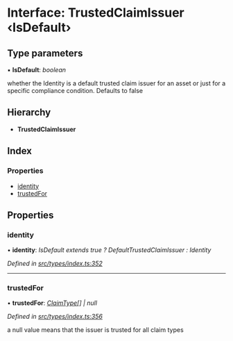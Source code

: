 # Interface: TrustedClaimIssuer ‹**IsDefault**›

## Type parameters

▪ **IsDefault**: *boolean*

whether the Identity is a default trusted claim issuer for an asset or just
  for a specific compliance condition. Defaults to false

## Hierarchy

* **TrustedClaimIssuer**

## Index

### Properties

* [identity](trustedclaimissuer.md#identity)
* [trustedFor](trustedclaimissuer.md#trustedfor)

## Properties

###  identity

• **identity**: *IsDefault extends true ? DefaultTrustedClaimIssuer : Identity*

*Defined in [src/types/index.ts:352](https://github.com/PolymathNetwork/polymesh-sdk/blob/31a16a34/src/types/index.ts#L352)*

___

###  trustedFor

• **trustedFor**: *[ClaimType](../enums/claimtype.md)[] | null*

*Defined in [src/types/index.ts:356](https://github.com/PolymathNetwork/polymesh-sdk/blob/31a16a34/src/types/index.ts#L356)*

a null value means that the issuer is trusted for all claim types
